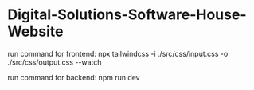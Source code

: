 # Digital-Solutions-Software-House-Website

run command for frontend:
npx tailwindcss -i ./src/css/input.css -o ./src/css/output.css --watch

run command for backend:
npm run dev
